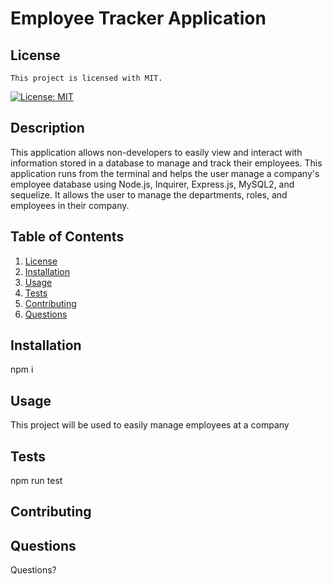 # Employee Tracker Application

## License

    This project is licensed with MIT.

[![License: MIT](https://img.shields.io/badge/License-MIT-yellow.svg)](https://opensource.org/licenses/MIT)

## Description

This application allows non-developers to easily view and interact with information stored in a database to manage and track their employees. This application runs from the terminal and helps the user manage a company's employee database using Node.js, Inquirer, Express.js, MySQL2, and sequelize. It allows the user to manage the departments, roles, and employees in their company.

## Table of Contents

1. [License](#license)
2. [Installation](#installation)
3. [Usage](#usage)
4. [Tests](#tests)
5. [Contributing](#contributing)
6. [Questions](#questions)

## Installation

npm i

## Usage

This project will be used to easily manage employees at a company

## Tests

npm run test

## Contributing

## Questions

Questions?


